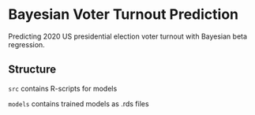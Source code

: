 # Bayesian Voter Turnout Prediction

Predicting 2020 US presidential election voter turnout with Bayesian beta regression.

## Structure

`src` contains R-scripts for models

`models` contains trained models as .rds files



